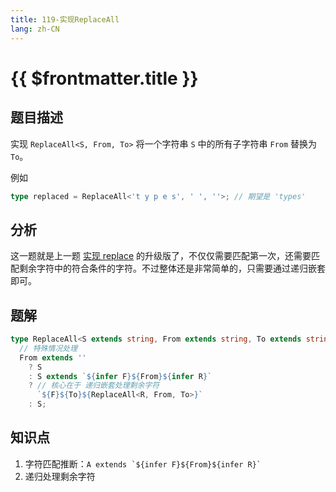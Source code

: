 ```yaml
---
title: 119-实现ReplaceAll
lang: zh-CN
---
```


# {{ $frontmatter.title }}

## 题目描述

实现 `ReplaceAll<S, From, To>` 将一个字符串 `S` 中的所有子字符串 `From` 替换为 `To`。

例如

```ts
type replaced = ReplaceAll<'t y p e s', ' ', ''>; // 期望是 'types'
```

## 分析

这一题就是上一题 [实现 replace](/medium/116-实现Replace.md) 的升级版了，不仅仅需要匹配第一次，还需要匹配剩余字符中的符合条件的字符。不过整体还是非常简单的，只需要通过递归嵌套即可。

## 题解

```ts
type ReplaceAll<S extends string, From extends string, To extends string> =
  // 特殊情况处理
  From extends ''
    ? S
    : S extends `${infer F}${From}${infer R}`
    ? // 核心在于 递归嵌套处理剩余字符
      `${F}${To}${ReplaceAll<R, From, To>}`
    : S;
```

## 知识点

1. 字符匹配推断：`` A extends `${infer F}${From}${infer R}`  ``
2. 递归处理剩余字符
